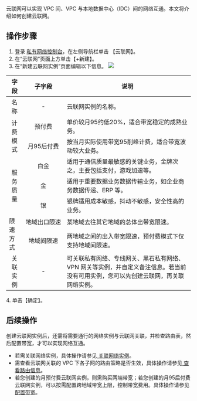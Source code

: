 云联网可以实现 VPC 间、VPC 与本地数据中心（IDC）间的网络互通。本文将介绍如何创建云联网。

## 操作步骤
1. 登录 [私有网络控制台](https://console.cloud.tencent.com/vpc/vpc?rid=1)，在左侧导航栏单击 【云联网】。
2. 在“云联网”页面上方单击【+新建】。 
3. 在“新建云联网实例”页面编辑以下信息。
![](https://main.qcloudimg.com/raw/1378621a8a7a8a3028b195e450ad8550.png)
<table>
<thead>
<tr>
 <th >字段</th>
 <th >子字段</th>
 <th >说明</th>
</tr>
 </thead>
<tr>
 <td align="center">名称</td>
	<td align="center">-</td>
 <td >云联网实例的名称。</td>
</tr>
<tr >
 <td rowspan=2 align="center" >计费模式</td>
 <td align="center" >预付费</td>
 <td>单价较月95约低20%，适合带宽稳定的成熟业务。</td>
</tr>
<tr >
 <td align="center" style='white-space:nowrap'>月95后付费</td>
 <td>按当月实际使用带宽95削峰计费，适合带宽波动较大业务。</td>
</tr>
<tr>
 <td rowspan=3 align="center">服务质量</td>
 <td align="center">白金</td>
 <td>适用于通信质量最敏感的关键业务，金牌次之，主要包括支付，游戏加速等。</td>
</tr>
<tr>
 <td align="center" white-space="nowrap">金</td>
 <td >适用于重要数据业务数据传输业务，如企业商务数据传递、ERP 等。</td>
</tr>
<tr >
 <td align="center">银</td>
 <td >银牌适用成本敏感，抖动不敏感，安全性高的业务。</td>
</tr>
<tr>
 <td rowspan=2>限速方式</td>
 <td align="center" style='white-space:nowrap'>地域出口限速</td>
 <td >某地域去往其它地域的总体出带宽限速。</td>
</tr>
<tr>
	<td align="center" style='white-space:nowrap'>地域间限速</td>
 <td >两地域之间的出入带宽限速，预付费模式下仅支持地域间限速。</td>
</tr>
<tr>
 <td   align="center">关联实例</td>
 <td   align="center">-</td>
 <td >可关联私有网络、专线网关、黑石私有网络、VPN
 网关等实例，并自定义备注信息。若当前没有可用实例，您可以先创建云联网，再关联网络实例。</td>
</tr>
</table>
4. 单击【确定】。

## 后续操作
创建云联网实例后，还需将需要通行的网络实例与云联网关联，并检查路由表，然后配置带宽，才可以实现网络互通。
- 若需关联网络实例，具体操作请参见[ 关联网络实例](https://cloud.tencent.com/document/product/877/18747)。
- 需查看云联网关联的 VPC 下各子网的路由策略是否生效，具体操作请参见[ 查看路由信息](https://cloud.tencent.com/document/product/877/18756)。
- 若您创建的月预付费云联网实例，则需购买两端带宽；若您创建的月95后付费云联网实例，可以按需配置跨地域带宽上限，控制带宽费用。具体操作请参见[ 配置带宽](https://cloud.tencent.com/document/product/877/49859)。
